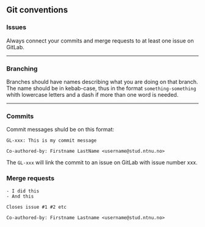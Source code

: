 ## Git conventions

### Issues

Always connect your commits and merge requests to at least one issue on GitLab.

---

### Branching

Branches should have names describing what you are doing on that branch. The name should be in kebab-case, thus in the format `something-something` whith lowercase letters and a dash if more than one word is needed.

---

### Commits

Commit messages shuld be on this format:

```
GL-xxx: This is my commit message

Co-authored-by: Firstname LastName <username@stud.ntnu.no>
```

The `GL-xxx` will link the commit to an issue on GitLab with issue number xxx.

### Merge requests

```
- I did this
- And this

Closes issue #1 #2 etc

Co-authored-by: Firstname Lastname <username@stud.ntnu.no>
```

